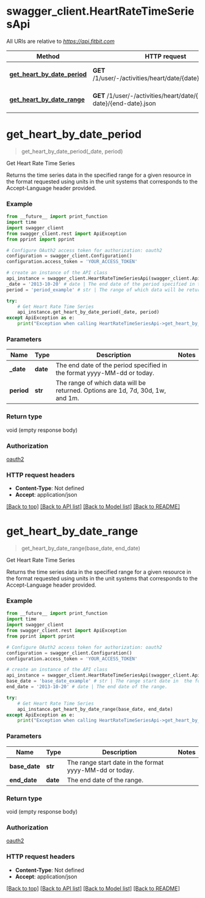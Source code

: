 # swagger_client.HeartRateTimeSeriesApi

All URIs are relative to *https://api.fitbit.com*

| Method                                                                             | HTTP request                                                        | Description                |
| ---------------------------------------------------------------------------------- | ------------------------------------------------------------------- | -------------------------- |
| [**get_heart_by_date_period**](HeartRateTimeSeriesApi.md#get_heart_by_date_period) | **GET** /1/user/-/activities/heart/date/{date}/{period}.json        | Get Heart Rate Time Series |
| [**get_heart_by_date_range**](HeartRateTimeSeriesApi.md#get_heart_by_date_range)   | **GET** /1/user/-/activities/heart/date/{base-date}/{end-date}.json | Get Heart Rate Time Series |

# **get_heart_by_date_period**

> get_heart_by_date_period(\_date, period)

Get Heart Rate Time Series

Returns the time series data in the specified range for a given resource in the format requested using units in the unit systems that corresponds to the Accept-Language header provided.

### Example

```python
from __future__ import print_function
import time
import swagger_client
from swagger_client.rest import ApiException
from pprint import pprint

# Configure OAuth2 access token for authorization: oauth2
configuration = swagger_client.Configuration()
configuration.access_token = 'YOUR_ACCESS_TOKEN'

# create an instance of the API class
api_instance = swagger_client.HeartRateTimeSeriesApi(swagger_client.ApiClient(configuration))
_date = '2013-10-20' # date | The end date of the period specified in the format yyyy-MM-dd or today.
period = 'period_example' # str | The range of which data will be returned. Options are 1d, 7d, 30d, 1w, and 1m.

try:
    # Get Heart Rate Time Series
    api_instance.get_heart_by_date_period(_date, period)
except ApiException as e:
    print("Exception when calling HeartRateTimeSeriesApi->get_heart_by_date_period: %s\n" % e)
```

### Parameters

| Name       | Type     | Description                                                                    | Notes |
| ---------- | -------- | ------------------------------------------------------------------------------ | ----- |
| **\_date** | **date** | The end date of the period specified in the format yyyy-MM-dd or today.        |
| **period** | **str**  | The range of which data will be returned. Options are 1d, 7d, 30d, 1w, and 1m. |

### Return type

void (empty response body)

### Authorization

[oauth2](../README.md#oauth2)

### HTTP request headers

- **Content-Type**: Not defined
- **Accept**: application/json

[[Back to top]](#) [[Back to API list]](../README.md#documentation-for-api-endpoints) [[Back to Model list]](../README.md#documentation-for-models) [[Back to README]](../README.md)

# **get_heart_by_date_range**

> get_heart_by_date_range(base_date, end_date)

Get Heart Rate Time Series

Returns the time series data in the specified range for a given resource in the format requested using units in the unit systems that corresponds to the Accept-Language header provided.

### Example

```python
from __future__ import print_function
import time
import swagger_client
from swagger_client.rest import ApiException
from pprint import pprint

# Configure OAuth2 access token for authorization: oauth2
configuration = swagger_client.Configuration()
configuration.access_token = 'YOUR_ACCESS_TOKEN'

# create an instance of the API class
api_instance = swagger_client.HeartRateTimeSeriesApi(swagger_client.ApiClient(configuration))
base_date = 'base_date_example' # str | The range start date in  the format yyyy-MM-dd or today.
end_date = '2013-10-20' # date | The end date of the range.

try:
    # Get Heart Rate Time Series
    api_instance.get_heart_by_date_range(base_date, end_date)
except ApiException as e:
    print("Exception when calling HeartRateTimeSeriesApi->get_heart_by_date_range: %s\n" % e)
```

### Parameters

| Name          | Type     | Description                                             | Notes |
| ------------- | -------- | ------------------------------------------------------- | ----- |
| **base_date** | **str**  | The range start date in the format yyyy-MM-dd or today. |
| **end_date**  | **date** | The end date of the range.                              |

### Return type

void (empty response body)

### Authorization

[oauth2](../README.md#oauth2)

### HTTP request headers

- **Content-Type**: Not defined
- **Accept**: application/json

[[Back to top]](#) [[Back to API list]](../README.md#documentation-for-api-endpoints) [[Back to Model list]](../README.md#documentation-for-models) [[Back to README]](../README.md)
